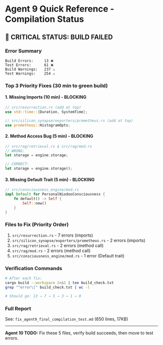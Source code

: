 # Agent 9 Quick Reference - Compilation Status

## 🚨 CRITICAL STATUS: BUILD FAILED

### Error Summary
```
Build Errors:     13 ❌
Test Errors:      61 ❌
Build Warnings:   237 ⚠️
Test Warnings:    254 ⚠️
```

### Top 3 Priority Fixes (30 min to green build)

#### 1. Missing Imports (10 min) - BLOCKING
```rust
// src/resurrection.rs (add at top)
use std::time::{Duration, SystemTime};

// src/silicon_synapse/exporters/prometheus.rs (add at top)
use prometheus::HistogramOpts;
```

#### 2. Method Access Bug (5 min) - BLOCKING
```rust
// src/rag/retrieval.rs & src/rag/mod.rs
// WRONG:
let storage = engine.storage;

// CORRECT:
let storage = engine.storage();
```

#### 3. Missing Default Trait (5 min) - BLOCKING
```rust
// src/consciousness_engine/mod.rs
impl Default for PersonalNiodooConsciousness {
    fn default() -> Self {
        Self::new()
    }
}
```

### Files to Fix (Priority Order)
1. `src/resurrection.rs` - 7 errors (imports)
2. `src/silicon_synapse/exporters/prometheus.rs` - 2 errors (imports)
3. `src/rag/retrieval.rs` - 2 errors (method call)
4. `src/rag/mod.rs` - 2 errors (method call)
5. `src/consciousness_engine/mod.rs` - 1 error (Default trait)

### Verification Commands
```bash
# After each fix:
cargo build --workspace 2>&1 | tee build_check.txt
grep "^error\[" build_check.txt | wc -l

# Should go: 13 → 7 → 5 → 3 → 1 → 0
```

### Full Report
See: `fix_agent9_final_compilation_test.md` (650 lines, 17KB)

---
**Agent 10 TODO:** Fix these 5 files, verify build succeeds, then move to test errors.

